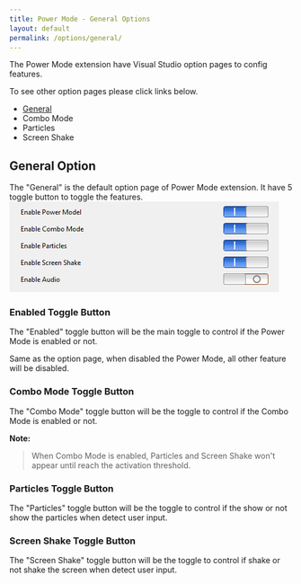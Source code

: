 ```yaml
---
title: Power Mode - General Options
layout: default
permalink: /options/general/
---
```


The Power Mode extension have Visual Studio option pages to config features.

To see other option pages please click links below.
* [General](options/general)
* Combo Mode
* Particles
* Screen Shake

## General Option

The "General" is the default option page of Power Mode extension. It have 5 toggle button to toggle the features.
![Option Pages](../images/option-general.jpg)

### Enabled Toggle Button

The "Enabled" toggle button will be the main toggle to control if the Power Mode is enabled or not.

Same as the option page, when disabled the Power Mode, all other feature will be disabled.

### Combo Mode Toggle Button

The "Combo Mode" toggle button will be the toggle to control if the Combo Mode is enabled or not.

**Note:**

> When Combo Mode is enabled, Particles and Screen Shake won't appear until reach the activation threshold.

### Particles Toggle Button

The "Particles" toggle button will be the toggle to control if the show or not show the particles when detect user input.

### Screen Shake Toggle Button

The "Screen Shake" toggle button will be the toggle to control if shake or not shake the screen when detect user input.

